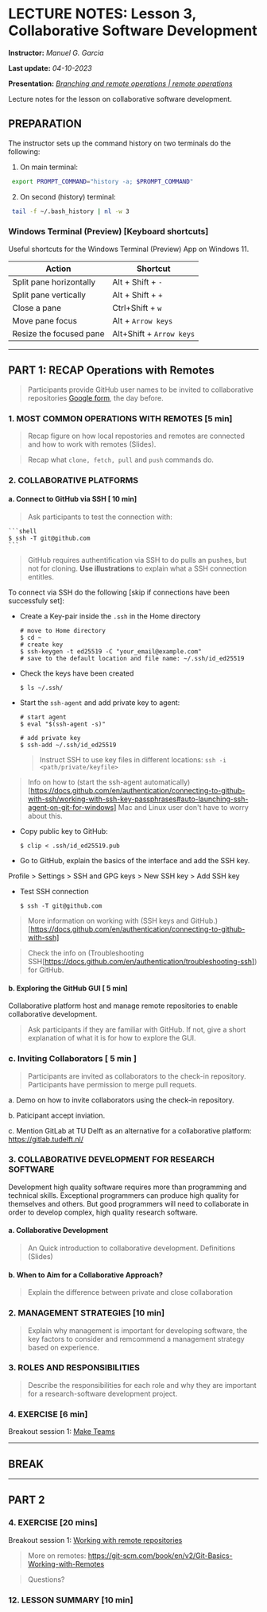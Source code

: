 # LECTURE NOTES: Lesson 3, Collaborative Software Development

**Instructor:** *Manuel G. Garcia*

**Last update:** *04-10-2023*

**Presentation:** *[Branching and remote operations | remote operations](https://docs.google.com/presentation/d/1p7-n04rVGNNlloMvJDAXApYkwWO1ItMIgCMLG9ScTqQ/edit#slide=id.g2512947bc00_6_14)*

<!-- **Exercises:** *[Exercises remote operations]()* -->

Lecture notes for the lesson on collaborative software development.

## PREPARATION
The instructor sets up the command history on two terminals do the following:

1. On main terminal:
```bash
 export PROMPT_COMMAND="history -a; $PROMPT_COMMAND"
```
2. On second (history) terminal:
```bash
 tail -f ~/.bash_history | nl -w 3
```

### Windows Terminal (Preview) [Keyboard shortcuts]
Useful shortcuts for the Windows Terminal (Preview) App on Windows 11.

| Action             | Shortcut                |
|--------------------|--------------------------|
|Split pane horizontally | Alt + Shift + `-`   | 
|Split pane vertically   | Alt + Shift + `+`   |
|Close a pane            | Ctrl+Shift + `w`     |
|Move pane focus         | Alt + `Arrow keys`   |
|Resize the focused pane | Alt+Shift + `Arrow keys` |

------

## PART 1: RECAP Operations with Remotes

> Participants provide GitHub user names to be invited to collaborative repositories [Google form](https://forms.gle/asj6dAhTh6vcyUhV9), the day before.

### 1. MOST COMMON OPERATIONS WITH REMOTES [5 min]

> Recap figure on how local repostories and remotes are connected and how to work with remotes (Slides).

> Recap what `clone, fetch, pull` and `push` commands do.

### 2. COLLABORATIVE PLATFORMS

#### a. Connect to GitHub via SSH [ 10 min]

> Ask participants to test the connection with:

    ```shell
    $ ssh -T git@github.com
    ```
> GitHub requires authentification via SSH to do pulls an pushes, but not for cloning. **Use illustrations** to explain what a SSH connection entitles.

To connect via SSH do the following [skip if connections have been successfuly set]:

* Create a Key-pair inside the `.ssh`  in the Home directory

    ```shell
    # move to Home directory
    $ cd ~
    # create key
    $ ssh-keygen -t ed25519 -C "your_email@example.com"
    # save to the default location and file name: ~/.ssh/id_ed25519
    ```
* Check the keys have been created

    ```shell
    $ ls ~/.ssh/
    ```

* Start the `ssh-agent` and add private key to agent:

    ```shell
    # start agent
    $ eval "$(ssh-agent -s)"
    
    # add private key
    $ ssh-add ~/.ssh/id_ed25519
    ```
    > Instruct SSH to use key files in different locations: `ssh -i <path/private/keyfile>`

> Info on how to (start the ssh-agent automatically)[https://docs.github.com/en/authentication/connecting-to-github-with-ssh/working-with-ssh-key-passphrases#auto-launching-ssh-agent-on-git-for-windows]
Mac and Linux user don't have to worry about this.

* Copy public key to GitHub:

    ```shell
    $ clip < .ssh/id_ed25519.pub
    ```

* Go to GitHub, explain the basics of the interface and add the SSH key.

Profile > Settings > SSH and GPG keys > New SSH key > Add SSH key

* Test SSH connection

    ```shell
    $ ssh -T git@github.com
    ```

> More information on working with (SSH keys and GitHub.)[https://docs.github.com/en/authentication/connecting-to-github-with-ssh]

> Check the info on (Troubleshooting SSH[https://docs.github.com/en/authentication/troubleshooting-ssh]) for GitHub.

#### b. Exploring the GitHub GUI [ 5 min]

Collaborative platform host and manage remote repositories to enable collaborative development.

> Ask participants if they are familiar with GitHub. If not, give a short explanation of what it is for how to explore the GUI.

### c. Inviting Collaborators [ 5 min ]

> Participants are invited as collaborators to the check-in repository. Participants have permission to merge pull requets.

a. Demo on how to invite collaborators using the check-in repository.

b. Paticipant accept inviation.

c. Mention GitLab at TU Delft as an alternative for a collaborative platform: https://gitlab.tudelft.nl/


### 3. COLLABORATIVE DEVELOPMENT FOR RESEARCH SOFTWARE 

Development high quality software requires more than programming and technical skills. Exceptional programmers can produce high quality for themselves and others. But good programmers will need to collaborate in order to develop complex, high quality research software. 

#### a. Collaborative Development

> An Quick introduction to collaborative development. Definitions  (Slides)

#### b. When to Aim for a Collaborative Approach? 

> Explain the difference between private and close collaboration


### 2. MANAGEMENT STRATEGIES [10 min]

> Explain why management is important for developing software, the key factors to consider and remcommend a management strategy based on experience.

### 3. ROLES AND RESPONSIBILITIES

> Describe the responsibilities for each role and why they are important for a research-software development project.


### 4. EXERCISE [6 min]

Breakout session 1: [Make Teams](#)

-----------------
## BREAK 
-----------------
## PART 2

### 4. EXERCISE [20 mins]

Breakout session 1: [Working with remote repositories](https://docs.google.com/presentation/d/1p7-n04rVGNNlloMvJDAXApYkwWO1ItMIgCMLG9ScTqQ/edit#slide=id.g2513f0e7587_19_19)

> More on remotes: https://git-scm.com/book/en/v2/Git-Basics-Working-with-Remotes 

> Questions?

### 12. LESSON SUMMARY [10 min]


